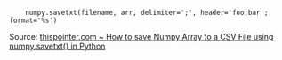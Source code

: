         numpy.savetxt(filename, arr, delimiter=';', header='foo;bar'; format='%s')

Source: [thispointer.com ~ How to save Numpy Array to a CSV File using numpy.savetxt() in Python](https://thispointer.com/how-to-save-numpy-array-to-a-csv-file-using-numpy-savetxt-in-python/)
